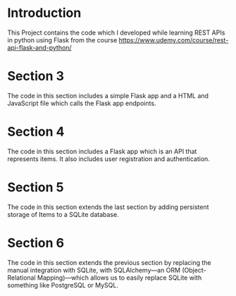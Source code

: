 # Introduction
This Project contains the code which I developed while learning REST APIs in python using Flask from the course https://www.udemy.com/course/rest-api-flask-and-python/

# Section 3

The code in this section includes a simple Flask app and a HTML and JavaScript file which calls the Flask app endpoints.

# Section 4

The code in this section includes a Flask app which is an API that represents items. It also includes user registration and authentication.

# Section 5

The code in this section extends the last section by adding persistent storage of Items to a SQLite database.

# Section 6

The code in this section extends the previous section by replacing the manual integration with SQLite, with SQLAlchemy—an ORM (Object-Relational Mapping)—which allows us to easily replace SQLite with something like PostgreSQL or MySQL.
